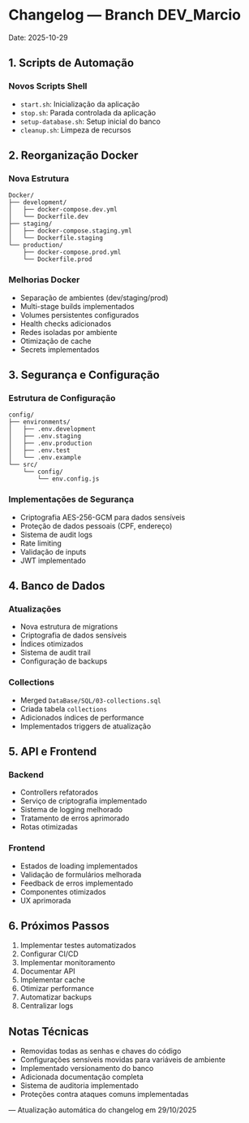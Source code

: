 # Changelog — Branch DEV_Marcio

Date: 2025-10-29

## 1. Scripts de Automação
### Novos Scripts Shell
- `start.sh`: Inicialização da aplicação
- `stop.sh`: Parada controlada da aplicação
- `setup-database.sh`: Setup inicial do banco
- `cleanup.sh`: Limpeza de recursos

## 2. Reorganização Docker
### Nova Estrutura
```
Docker/
├── development/
│   ├── docker-compose.dev.yml
│   └── Dockerfile.dev
├── staging/
│   ├── docker-compose.staging.yml
│   └── Dockerfile.staging
└── production/
    ├── docker-compose.prod.yml
    └── Dockerfile.prod
```

### Melhorias Docker
- Separação de ambientes (dev/staging/prod)
- Multi-stage builds implementados
- Volumes persistentes configurados
- Health checks adicionados
- Redes isoladas por ambiente
- Otimização de cache
- Secrets implementados

## 3. Segurança e Configuração
### Estrutura de Configuração
```
config/
├── environments/
│   ├── .env.development
│   ├── .env.staging
│   ├── .env.production
│   ├── .env.test
│   └── .env.example
└── src/
    └── config/
        └── env.config.js
```

### Implementações de Segurança
- Criptografia AES-256-GCM para dados sensíveis
- Proteção de dados pessoais (CPF, endereço)
- Sistema de audit logs
- Rate limiting
- Validação de inputs
- JWT implementado

## 4. Banco de Dados
### Atualizações
- Nova estrutura de migrations
- Criptografia de dados sensíveis
- Índices otimizados
- Sistema de audit trail
- Configuração de backups

### Collections
- Merged `DataBase/SQL/03-collections.sql`
- Criada tabela `collections`
- Adicionados índices de performance
- Implementados triggers de atualização

## 5. API e Frontend
### Backend
- Controllers refatorados
- Serviço de criptografia implementado
- Sistema de logging melhorado
- Tratamento de erros aprimorado
- Rotas otimizadas

### Frontend
- Estados de loading implementados
- Validação de formulários melhorada
- Feedback de erros implementado
- Componentes otimizados
- UX aprimorada

## 6. Próximos Passos
1. Implementar testes automatizados
2. Configurar CI/CD
3. Implementar monitoramento
4. Documentar API
5. Implementar cache
6. Otimizar performance
7. Automatizar backups
8. Centralizar logs

## Notas Técnicas
- Removidas todas as senhas e chaves do código
- Configurações sensíveis movidas para variáveis de ambiente
- Implementado versionamento do banco
- Adicionada documentação completa
- Sistema de auditoria implementado
- Proteções contra ataques comuns implementadas

— Atualização automática do changelog em 29/10/2025
